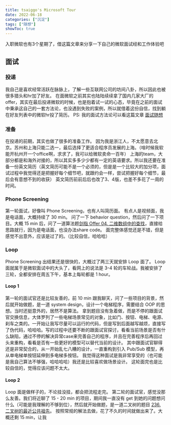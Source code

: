 ```yaml
---
title: tsaiggo's Microsoft Tour
date: 2022-06-18
categories: ["沉淀"]
tags: ["随想"]
showToc: true
---
```


入职微软也有3个星期了，借这篇文章来分享一下自己的微软面试经和工作体验吧

<!--more-->

## 面试
### 投递
我自己是喜欢经常活跃在脉脉上，了解一些互联网公司的坊间八卦，所以因此也被很多猎头和hr加了好友。
在面微软之前其实也陆陆续续拿了国内几家大厂的offer，其实在最后投递微软的时候，也是抱着试一试的心态，毕竟在之前的面试中秉承这自己的一套方法论，也没遇到失败的案例，所以就借着这份自信，找到躺在好友列表中的微软hr投了简历。
PS: 我的面试方法论可以看这篇文章 [面试随想](https://www.tsaiggo.life/posts/thinking-in-interview/)
### 准备
在投递的前期，其实也做了很多的准备工作。
因为我是浙江人，不太愿意去北京。苏州和上海只能二选一，最后选择了更适合程序员发展的上海。（啥时候我软能开杭州开一个office啊，求求了，我可以给微软卖命一百年）
上海的team，大部分都是和海外对接的，所以其实多多少少都有一定的英语要求。所以我还要在准备一份英文简历（英文简历可能不是一个必须的，但是是一个比较大的加分项，面试过程中我觉得还是把握好每个细节吧，就跟约会一样，尝试把握好每个细节，最后会有意想不到的收获）
英文简历前前后后也改了3、4版，也差不多花了一周的时间。
### Phone Screening
第一轮面试，好像叫 Phone Screening，也有人叫简历面。
有点人是视频面，我是电话面，大概持续了 30 min。
问了一下 behavior question，然后问了一下项目。大概 15 min 后，问了一道算法题[剑指 Offer 04. 二维数组中的查找](https://leetcode.cn/problems/er-wei-shu-zu-zhong-de-cha-zhao-lcof/)，直接给思路就行，因为是电话面，也没办法share code。
面完整体感觉还是不错，但是感觉不出意外，应该是过了的。（比较自信，哈哈哈）
### Loop
Phone Screening 出结果还是很快的，大概过了两三天就安排 Loop 面了。
Loop 面就属于是微软面试中的大头了，看网上的说法是 3-4 轮的车轮战。我被安排了三轮，全都安排在周五下午，基本上每轮都是 1 hour。
#### Loop 1
第一轮的面试官还是比较友善的，前 10 min 跟我聊天，问了一些项目的背景，然后就开始做题，是一道 system design，设计一个电梯程序，需要结合 OOP 的思想。当时还挺意外的，居然不是算法。
拿到题目没有急着做，而是不停的跟面试官交换信息，大体罗列了一些电梯场景常见的对象，比如门、按钮、电梯、电源、刹车之类的。一开始让我写尽量可以运行的代码，但是写到后面越写越烦，直接写了伪代码，哈哈哈。写的过程中还要不断的跟面试官探讨，看看当前场景是否有什么缺陷，通过不停的解决异常case来完善自己的程序，并且在完善程序后再回过头来重构，看看是否有一些更好的模型可以替代当前的设计。
其中跟面试官聊得还是非常契合的，从一开始乱七八糟的设计，一直重构到引入 Pub/Sub 模型，再从单电梯单按钮延伸到多电梯多按钮。
我觉得这种面试是我非常享受的（也可能是我自己算法不够强，哈哈哈哈）我还是比较喜欢做场景设计。
这轮面完也是比较自信的，觉得应该问题不太大。
#### Loop 2
Loop 面是做样子的，不论挂没挂，都会把流程走完。
第二轮的面试官，感觉没那么友善。我们将近聊了 15 - 20 min 的项目，期间我一直没有 get 到她的问题想问什么（可能是我理解的不够到位），然后就开始做题，是一道二叉树的题目 [236. 二叉树的最近公共祖先](https://leetcode.cn/problems/lowest-common-ancestor-of-a-binary-tree/)。
按照常规的解法去做，花了不久的时间就做出来了。大概还剩 15 min，让我

